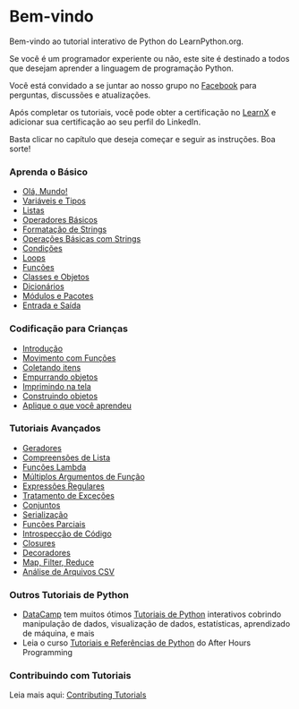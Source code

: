 # Bem-vindo

Bem-vindo ao tutorial interativo de Python do LearnPython.org.

Se você é um programador experiente ou não, este site é destinado a todos que desejam aprender a linguagem de programação Python.<br>

Você está convidado a se juntar ao nosso grupo no <a href="http://www.facebook.com/groups/180708015327157/">Facebook</a> para perguntas, discussões e atualizações.

Após completar os tutoriais, você pode obter a certificação no [LearnX](https://www.learnx.org) e adicionar sua certificação ao seu perfil do LinkedIn.

Basta clicar no capítulo que deseja começar e seguir as instruções. Boa sorte!<br>

### Aprenda o Básico

- [Olá, Mundo!](Hello%2C%20World%21)
- [Variáveis e Tipos](Variables%20and%20Types)
- [Listas](Lists)
- [Operadores Básicos](Basic%20Operators)
- [Formatação de Strings](String%20Formatting)
- [Operações Básicas com Strings](Basic%20String%20Operations)
- [Condições](Conditions)
- [Loops](Loops)
- [Funções](Functions)
- [Classes e Objetos](Classes%20and%20Objects)
- [Dicionários](Dictionaries)
- [Módulos e Pacotes](Modules%20and%20Packages)
- [Entrada e Saída](Input%20and%20Output)

### Codificação para Crianças

- [Introdução](https://codingforkids.io/play/python/intro-level1)
- [Movimento com Funções](https://codingforkids.io/play/python/intro-level2)
- [Coletando itens](https://codingforkids.io/play/python/intro-level3)
- [Empurrando objetos](https://codingforkids.io/play/python/intro-level4)
- [Imprimindo na tela](https://codingforkids.io/play/python/intro-level5)
- [Construindo objetos](https://codingforkids.io/play/python/intro-level6)
- [Aplique o que você aprendeu](https://codingforkids.io/play/python/intro-level7)

### Tutoriais Avançados

- [Geradores](Generators)
- [Compreensões de Lista](List%20Comprehensions)
- [Funções Lambda](Lambda%20functions)
- [Múltiplos Argumentos de Função](Multiple%20Function%20Arguments)
- [Expressões Regulares](Regular%20Expressions)
- [Tratamento de Exceções](Exception%20Handling)
- [Conjuntos](Sets)
- [Serialização](Serialization)
- [Funções Parciais](Partial%20functions)
- [Introspecção de Código](Code%20Introspection)
- [Closures](Closures)
- [Decoradores](Decorators)
- [Map, Filter, Reduce](Map%2C%20Filter%2C%20Reduce)
- [Análise de Arquivos CSV](Parsing%20CSV%20Files)

### Outros Tutoriais de Python

- [DataCamp](https://datacamp.pxf.io/c/67577/1012793/13294?sharedId=learnpython.org) tem muitos ótimos [Tutoriais de Python](https://datacamp.pxf.io/c/67577/1012793/13294?sharedId=learnpython.org) interativos cobrindo manipulação de dados, visualização de dados, estatísticas, aprendizado de máquina, e mais
- Leia o curso [Tutoriais e Referências de Python](http://www.afterhoursprogramming.com/index.php?article=181) do After Hours Programming

### Contribuindo com Tutoriais

Leia mais aqui: [Contributing Tutorials](Contributing%20Tutorials)